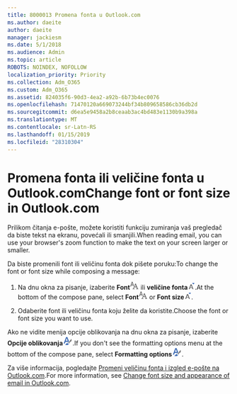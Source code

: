 ```yaml
---
title: 8000013 Promena fonta u Outlook.com
ms.author: daeite
author: daeite
manager: jackiesm
ms.date: 5/1/2018
ms.audience: Admin
ms.topic: article
ROBOTS: NOINDEX, NOFOLLOW
localization_priority: Priority
ms.collection: Adm_O365
ms.custom: Adm_O365
ms.assetid: 824035f6-90d3-4ea2-a92b-6b73b4ec0076
ms.openlocfilehash: 71470120a669073244bf34b809658586cb36db2d
ms.sourcegitcommit: d6ea5e9458a2b8ceaab3ac4bd483e1130b9a398a
ms.translationtype: MT
ms.contentlocale: sr-Latn-RS
ms.lasthandoff: 01/15/2019
ms.locfileid: "28310304"
---
```

# <a name="change-font-or-font-size-in-outlookcom"></a><span data-ttu-id="4aacf-102">Promena fonta ili veličine fonta u Outlook.com</span><span class="sxs-lookup"><span data-stu-id="4aacf-102">Change font or font size in Outlook.com</span></span>

<span data-ttu-id="4aacf-103">Prilikom čitanja e-pošte, možete koristiti funkciju zumiranja vaš pregledač da biste tekst na ekranu, povećali ili smanjili.</span><span class="sxs-lookup"><span data-stu-id="4aacf-103">When reading email, you can use your browser's zoom function to make the text on your screen larger or smaller.</span></span>
  
<span data-ttu-id="4aacf-104">Da biste promenili font ili veličinu fonta dok pišete poruku:</span><span class="sxs-lookup"><span data-stu-id="4aacf-104">To change the font or font size while composing a message:</span></span>
  
1. <span data-ttu-id="4aacf-105">Na dnu okna za pisanje, izaberite **Font**![Font](media/6d9372e0-cde5-49fc-a457-aafb62255163.png) ili **veličine fonta**![The Font veličine ikona](media/9334f617-9593-4bd0-afb1-c53308ad7591.png).</span><span class="sxs-lookup"><span data-stu-id="4aacf-105">At the bottom of the compose pane, select **Font**![Font](media/6d9372e0-cde5-49fc-a457-aafb62255163.png) or **Font size**![The Font size icon](media/9334f617-9593-4bd0-afb1-c53308ad7591.png).</span></span>
    
2. <span data-ttu-id="4aacf-106">Odaberite font ili veličinu fonta koju želite da koristite.</span><span class="sxs-lookup"><span data-stu-id="4aacf-106">Choose the font or font size you want to use.</span></span>
    
<span data-ttu-id="4aacf-107">Ako ne vidite menija opcije oblikovanja na dnu okna za pisanje, izaberite **Opcije oblikovanja**![The oblikovanje ikona opcije](media/13103798-e3ea-4069-a7a0-63f8903c8c3a.png).</span><span class="sxs-lookup"><span data-stu-id="4aacf-107">If you don't see the formatting options menu at the bottom of the compose pane, select **Formatting options**![The Formatting options icon](media/13103798-e3ea-4069-a7a0-63f8903c8c3a.png).</span></span>
  
<span data-ttu-id="4aacf-108">Za više informacija, pogledajte [Promeni veličinu fonta i izgled e-pošte na Outlook.com](https://go.microsoft.com/fwlink/p/?linkid=873130).</span><span class="sxs-lookup"><span data-stu-id="4aacf-108">For more information, see [Change font size and appearance of email in Outlook.com](https://go.microsoft.com/fwlink/p/?linkid=873130).</span></span>
  

